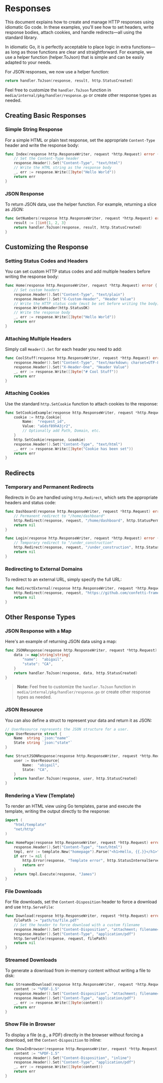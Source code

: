 # Responses

This document explains how to create and manage HTTP responses using idiomatic Go code. In these examples, you'll see how to set headers, write response bodies, attach cookies, and handle redirects—all using the standard library.

In idiomatic Go, it is perfectly acceptable to place logic in extra functions—as long as those functions are clear and straightforward. For example, we use a helper function (helper.ToJson) that is simple and can be easily adapted to your needs.

For JSON responses, we now use a helper function:

```go
return handler.ToJson(response, result, http.StatusCreated)
```

Feel free to customize the `handler.ToJson` function in `media/internal/pkg/handler/response.go` or create other response types as needed.

## Creating Basic Responses

### Simple String Response

For a simple HTML or plain text response, set the appropriate `Content-Type` header and write the response body:

```go
func Index(response http.ResponseWriter, request *http.Request) error {
    // Set the Content-Type header
    response.Header().Set("Content-Type", "text/html")
    // Write the HTML string as the response body
    _, err := response.Write([]byte("Hello World"))
    return err
}
```

### JSON Response

To return JSON data, use the helper function. For example, returning a slice as JSON:

```go
func GetNumbers(response http.ResponseWriter, request *http.Request) error {
    result := []int{1, 2, 3}
    return handler.ToJson(response, result, http.StatusCreated)
}
```

## Customizing the Response

### Setting Status Codes and Headers

You can set custom HTTP status codes and add multiple headers before writing the response body:

```go
func Home(response http.ResponseWriter, request *http.Request) error {
    // Set custom headers
    response.Header().Set("Content-Type", "text/plain")
    response.Header().Set("X-Custom-Header", "Header Value")
    // Write the HTTP status code (must be set before writing the body)
    response.WriteHeader(http.StatusOK)
    // Write the response body
    _, err := response.Write([]byte("Hello World"))
    return err
}
```

### Attaching Multiple Headers

Simply call `Header().Set` for each header you need to add:

```go
func CoolStuff(response http.ResponseWriter, request *http.Request) error {
    response.Header().Set("Content-Type", "text/markdown; charset=UTF-8")
    response.Header().Set("X-Header-One", "Header Value")
    _, err := response.Write([]byte("# Cool Stuff"))
    return err
}
```

### Attaching Cookies

Use the standard `http.SetCookie` function to attach cookies to the response:

```go
func SetCookieExample(response http.ResponseWriter, request *http.Request) error {
    cookie := http.Cookie{
        Name:  "request_id",
        Value: "aGdsf89hA3jr2",
        // Optionally add Path, Domain, etc.
    }
    http.SetCookie(response, &cookie)
    response.Header().Set("Content-Type", "text/html")
    _, err := response.Write([]byte("Cookie has been set"))
    return err
}
```

## Redirects

### Temporary and Permanent Redirects

Redirects in Go are handled using `http.Redirect`, which sets the appropriate headers and status code:

```go
func Dashboard(response http.ResponseWriter, request *http.Request) error {
    // Permanent redirect to "/home/dashboard"
    http.Redirect(response, request, "/home/dashboard", http.StatusPermanentRedirect)
    return nil
}

func Login(response http.ResponseWriter, request *http.Request) error {
    // Temporary redirect to "/under_construction"
    http.Redirect(response, request, "/under_construction", http.StatusFound)
    return nil
}
```

### Redirecting to External Domains

To redirect to an external URL, simply specify the full URL:

```go
func RedirectExternal(response http.ResponseWriter, request *http.Request) error {
    http.Redirect(response, request, "https://github.com/confetti-framework", http.StatusFound)
    return nil
}
```

## Other Response Types

### JSON Response with a Map

Here's an example of returning JSON data using a map:

```go
func JSONResponse(response http.ResponseWriter, request *http.Request) error {
    data := map[string]string{
        "name":  "abigail",
        "state": "CA",
    }
    return handler.ToJson(response, data, http.StatusCreated)
}
```

> **Note:** Feel free to customize the `handler.ToJson` function in `media/internal/pkg/handler/response.go` or create other response types as needed.

### JSON Resource

You can also define a struct to represent your data and return it as JSON:

```go
// UserResource represents the JSON structure for a user.
type UserResource struct {
    Name  string `json:"name"`
    State string `json:"state"`
}

func StructJSONResponse(response http.ResponseWriter, request *http.Request) error {
    user := UserResource{
        Name:  "abigail",
        State: "CA",
    }
    return handler.ToJson(response, user, http.StatusCreated)
}
```

### Rendering a View (Template)

To render an HTML view using Go templates, parse and execute the template, writing the output directly to the response:

```go
import (
    "html/template"
    "net/http"
)

func HomePage(response http.ResponseWriter, request *http.Request) error {
    response.Header().Set("Content-Type", "text/html")
    tmpl, err := template.New("homepage").Parse("<h1>Hello, {{.}}</h1>")
    if err != nil {
        http.Error(response, "Template error", http.StatusInternalServerError)
        return err
    }
    return tmpl.Execute(response, "James")
}
```

### File Downloads

For file downloads, set the `Content-Disposition` header to force a download and use `http.ServeFile`:

```go
func Download(response http.ResponseWriter, request *http.Request) error {
    filePath := "path/to/file.pdf"
    // Set the header to force download with a custom filename
    response.Header().Set("Content-Disposition", "attachment; filename=\"label.pdf\"")
    response.Header().Set("Content-Type", "application/pdf")
    http.ServeFile(response, request, filePath)
    return nil
}
```

### Streamed Downloads

To generate a download from in-memory content without writing a file to disk:

```go
func StreamedDownload(response http.ResponseWriter, request *http.Request) error {
    content := "%PDF-1.5"
    response.Header().Set("Content-Disposition", "attachment; filename=\"labels.pdf\"")
    response.Header().Set("Content-Type", "application/pdf")
    _, err := response.Write([]byte(content))
    return err
}
```

### Show File in Browser

To display a file (e.g., a PDF) directly in the browser without forcing a download, set the `Content-Disposition` to inline:

```go
func ShowInBrowser(response http.ResponseWriter, request *http.Request) error {
    content := "%PDF-1.5"
    response.Header().Set("Content-Disposition", "inline")
    response.Header().Set("Content-Type", "application/pdf")
    _, err := response.Write([]byte(content))
    return err
}
```
